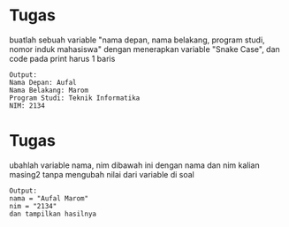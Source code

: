 # Tugas


buatlah sebuah variable "nama depan, nama belakang, program studi, nomor induk mahasiswa" dengan menerapkan variable "Snake Case", dan code pada print harus 1 baris


```
Output:
Nama Depan: Aufal
Nama Belakang: Marom
Program Studi: Teknik Informatika
NIM: 2134
```

# Tugas


ubahlah variable nama, nim dibawah ini dengan nama dan nim kalian masing2 tanpa mengubah nilai dari variable di soal

```
Output:
nama = "Aufal Marom"
nim = "2134"
dan tampilkan hasilnya
```
